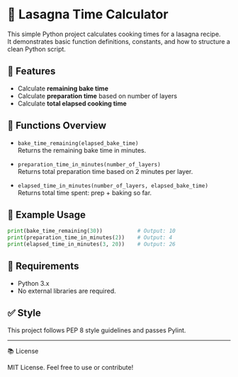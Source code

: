 # 🍝 Lasagna Time Calculator

This simple Python project calculates cooking times for a lasagna recipe.  
It demonstrates basic function definitions, constants, and how to structure a clean Python script.

## 🧠 Features

- Calculate **remaining bake time**
- Calculate **preparation time** based on number of layers
- Calculate **total elapsed cooking time**

## 📄 Functions Overview

- `bake_time_remaining(elapsed_bake_time)`  
  Returns the remaining bake time in minutes.

- `preparation_time_in_minutes(number_of_layers)`  
  Returns total preparation time based on 2 minutes per layer.

- `elapsed_time_in_minutes(number_of_layers, elapsed_bake_time)`  
  Returns total time spent: prep + baking so far.

## 🧪 Example Usage

```python
print(bake_time_remaining(30))           # Output: 10
print(preparation_time_in_minutes(2))    # Output: 4
print(elapsed_time_in_minutes(3, 20))    # Output: 26
```

## 🧰 Requirements
- Python 3.x
- No external libraries are required.

## ✅ Style

This project follows PEP 8 style guidelines and passes Pylint.

---

📚 License

MIT License. Feel free to use or contribute!
